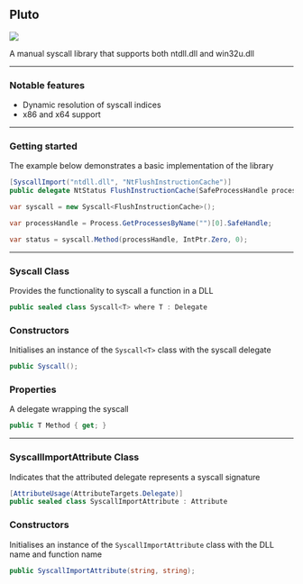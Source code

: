 ## Pluto

![](https://github.com/Dewera/Pluto/workflows/Continuous%20Integration/badge.svg)

A manual syscall library that supports both ntdll.dll and win32u.dll

---

### Notable features

- Dynamic resolution of syscall indices
- x86 and x64 support

---

### Getting started

The example below demonstrates a basic implementation of the library

```c#
[SyscallImport("ntdll.dll", "NtFlushInstructionCache")]
public delegate NtStatus FlushInstructionCache(SafeProcessHandle processHandle, IntPtr address, int bytes);

var syscall = new Syscall<FlushInstructionCache>();

var processHandle = Process.GetProcessesByName("")[0].SafeHandle;

var status = syscall.Method(processHandle, IntPtr.Zero, 0); 
```

---

### Syscall Class

Provides the functionality to syscall a function in a DLL

```c#
public sealed class Syscall<T> where T : Delegate
```

### Constructors

Initialises an instance of the `Syscall<T>` class with the syscall delegate

```C#
public Syscall();
```

### Properties

A delegate wrapping the syscall

```c#
public T Method { get; }
```

---

### SyscallImportAttribute Class

Indicates that the attributed delegate represents a syscall signature

```c#
[AttributeUsage(AttributeTargets.Delegate)]
public sealed class SyscallImportAttribute : Attribute
```

### Constructors

Initialises an instance of the `SyscallImportAttribute` class with the DLL name and function name

```c#
public SyscallImportAttribute(string, string);
```
